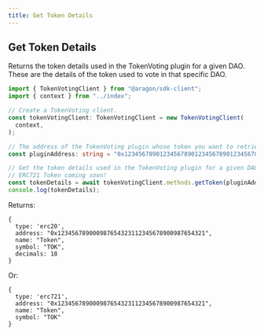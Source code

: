 ```yaml
---
title: Get Token Details
---
```


## Get Token Details

Returns the token details used in the TokenVoting plugin for a given DAO.
These are the details of the token used to vote in that specific DAO.

```ts
import { TokenVotingClient } from "@aragon/sdk-client";
import { context } from "../index";

// Create a TokenVoting client.
const tokenVotingClient: TokenVotingClient = new TokenVotingClient(
  context,
);

// The address of the TokenVoting plugin whose token you want to retrieve details about.
const pluginAddress: string = "0x1234567890123456789012345678901234567890";

// Get the token details used in the TokenVoting plugin for a given DAO.
// ERC721 Token coming soon!
const tokenDetails = await tokenVotingClient.methods.getToken(pluginAddress);
console.log(tokenDetails);
```


Returns:

```
{
  type: 'erc20',
  address: "0x123456789000987654323112345678900987654321",
  name: "Token",
  symbol: "TOK",
  decimals: 18
}
```
Or:
```
{
  type: 'erc721',
  address: "0x123456789000987654323112345678900987654321",
  name: "Token",
  symbol: "TOK"
}
```